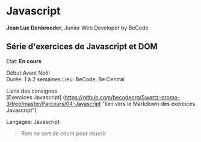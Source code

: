# Javascript #

**Jean Luc Denbroeder**, Junior Web Developer by BeCode  

## Série d'exercices de Javascript et DOM ##

Etat: **En cours**  

Début:Avant Noël   
Durée: 1 à 2 semaines
Lieu: BeCode, Be Central  

Liens des consignes  
[Exercices Javascript] (https://github.com/becodeorg/Swartz-promo-3/tree/master/Parcours/04-Javascript "lien vers le Markdown des exercices Javascript")  

Langages: Javascript  


<!-- 
<http://www.google.com>



[![alt](url de l'image)](url du lien)

[![Capture d'écran de la page Accueil](https://jldenbroeder.github.io/URL/assets/img/capt1.jpg "Capture d'écran de la page Accueil")](URL)  
-->

> Rien ne sert de courir pour réussir

